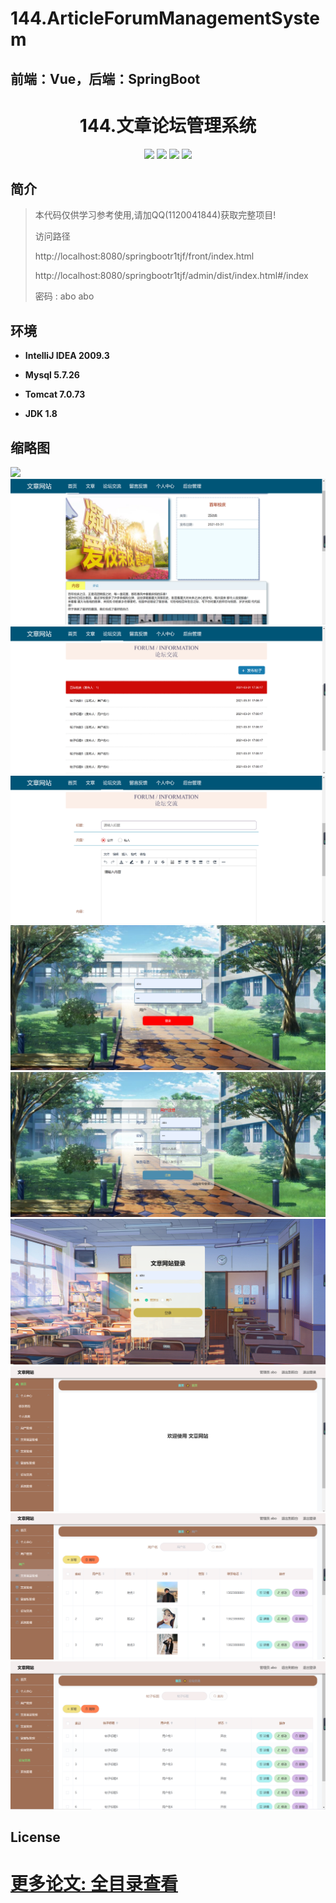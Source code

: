 # 144.ArticleForumManagementSystem

<p><h2>前端：Vue，后端：SpringBoot</h2></p>

<p><h1 align="center">144.文章论坛管理系统</h1></p>


<p align="center">
	<img src="https://img.shields.io/badge/jdk-1.8-orange.svg"/>
    <img src="https://img.shields.io/badge/springBoot-5.x-lightgrey.svg"/>
    <img src="https://img.shields.io/badge/vue-3.x-blue.svg"/>
    <img src="https://img.shields.io/badge/mysql-5.x-yellow.svg"/>
</p>

## 简介
> 本代码仅供学习参考使用,请加QQ(1120041844)获取完整项目!
> 
>访问路径
>
> http://localhost:8080/springbootr1tjf/front/index.html
>
> http://localhost:8080/springbootr1tjf/admin/dist/index.html#/index
>
> 密码 : abo abo


## 环境

- <b>IntelliJ IDEA 2009.3</b>

- <b>Mysql 5.7.26</b>

- <b>Tomcat 7.0.73</b>

- <b>JDK 1.8</b>




## 缩略图

![](images/1.png)
![](images/2.png)
![](images/3.png)
![](images/4.png)
![](images/5.png)
![](images/6.png)
![](images/7.png)
![](images/8.png)
![](images/9.png)
![](images/10.png)


## License

# [更多论文: 全目录查看](https://gitee.com/jiananxu/projects)



